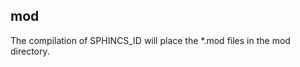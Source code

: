 <!-- README.md file for mod directory of SPHINCS_ID -->

## mod

The compilation of SPHINCS_ID will place the \*.mod files in the mod directory.
